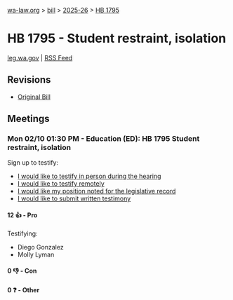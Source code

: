 [wa-law.org](/) > [bill](/bill/) > [2025-26](/bill/2025-26/) > [HB 1795](/bill/2025-26/hb/1795/)

# HB 1795 - Student restraint, isolation
[leg.wa.gov](https://app.leg.wa.gov/billsummary?BillNumber=1795&Year=2025&Initiative=false) | [RSS Feed](./rss.xml)

## Revisions
* [Original Bill](1/)

## Meetings
### Mon 02/10 01:30 PM - Education (ED): HB 1795 Student restraint, isolation
Sign up to testify:
* [I would like to testify in person during the hearing](https://app.leg.wa.gov/csi/Testifier/Add?chamber=House&mId=32769&aId=163276&caId=25582&tId=1)
* [I would like to testify remotely](https://app.leg.wa.gov/csi/Testifier/Add?chamber=House&mId=32769&aId=163276&caId=25582&tId=2)
* [I would like my position noted for the legislative record](https://app.leg.wa.gov/csi/Testifier/Add?chamber=House&mId=32769&aId=163276&caId=25582&tId=3)
* [I would like to submit written testimony](https://app.leg.wa.gov/csi/Testifier/Add?chamber=House&mId=32769&aId=163276&caId=25582&tId=4)

#### 12 👍 - Pro
Testifying:
* Diego Gonzalez
* Molly Lyman

#### 0 👎 - Con

#### 0 ❓ - Other
